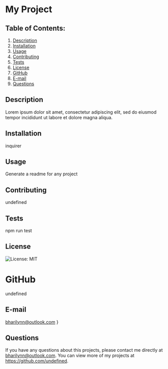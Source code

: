 # My Project
## Table of Contents:
1. [Description](#description) 
2. [Installation](#Installation)
3. [Usage](#Usage)  
4. [Contributing](#Contributing)
5. [Tests](#Tests)
6. [License](#License)
7. [GitHub](#GitHub)
8. [E-mail](#E-mail)
9. [Questions](Questions)

## Description
Lorem ipsum dolor sit amet, consectetur adipiscing elit, sed do eiusmod tempor incididunt ut labore et dolore magna aliqua. 



## Installation
inquirer



## Usage
Generate a readme for any project



## Contributing
undefined



## Tests
npm run test



## License
![License: MIT](mg.shields.io/badge/license-MIT-blue)



# GitHub
undefined



## E-mail
bharilynn@outlook.com
}

## Questions
  If you have any questions about this projects, please contact me directly at bharilynn@outlook.com. You can view more of my projects at https://github.com/undefined.